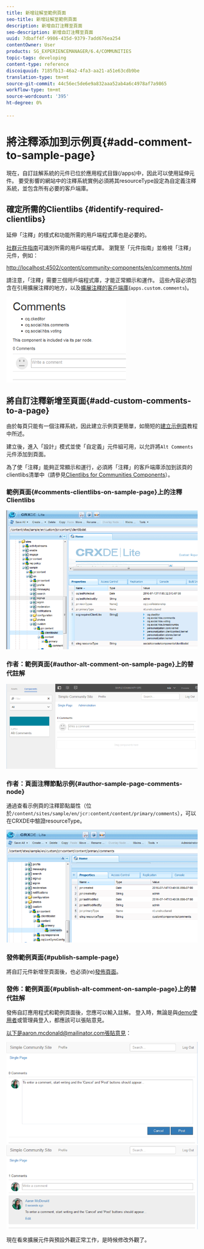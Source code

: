 ```yaml
---
title: 新增註解至範例頁面
seo-title: 新增註解至範例頁面
description: 新增自訂注釋至頁面
seo-description: 新增自訂注釋至頁面
uuid: 7dbaff4f-9986-435d-9379-7add676ea254
contentOwner: User
products: SG_EXPERIENCEMANAGER/6.4/COMMUNITIES
topic-tags: developing
content-type: reference
discoiquuid: 7185fb13-46a2-4fa3-aa21-a51e63cdb9be
translation-type: tm+mt
source-git-commit: 44c56ec5de6e9a832aaa52ab4a6c4978af7a9865
workflow-type: tm+mt
source-wordcount: '395'
ht-degree: 0%

---
```



# 將注釋添加到示例頁{#add-comment-to-sample-page}

現在，自訂註解系統的元件已位於應用程式目錄(/apps)中，因此可以使用延伸元件。 要受影響的網站中的注釋系統實例必須將其resourceType設定為自定義注釋系統，並包含所有必要的客戶端庫。

## 確定所需的Clientlibs {#identify-required-clientlibs}

延伸「注釋」的樣式和功能所需的用戶端程式庫也是必要的。

[社群元件指南](components-guide.md)可識別所需的用戶端程式庫。 瀏覽至「元件指南」並檢視「注釋」元件，例如：

[http://localhost:4502/content/community-components/en/comments.html](http://localhost:4502/content/community-components/en/comments.html)

請注意，「注釋」需要三個用戶端程式庫，才能正常顯示和運作。 這些內容必須包含在引用擴展注釋的地方，以及[擴展注釋的客戶端庫](extend-create-components.md#create-a-client-library-folder)(`apps.custom.comments`)。

![chlimage_1-47](assets/chlimage_1-47.png)

## 將自訂注釋新增至頁面{#add-custom-comments-to-a-page}

由於每頁只能有一個注釋系統，因此建立示例頁更簡單，如簡短的[建立示例頁](create-sample-page.md)教程中所述。

建立後，進入「設計」模式並使「自定義」元件組可用，以允許將`Alt Comments`元件添加到頁面。

為了使「注釋」能夠正常顯示和運行，必須將「注釋」的客戶端庫添加到該頁的clientlibs清單中（請參見[Clientlibs for Communities Components](clientlibs.md)）。

### 範例頁面{#comments-clientlibs-on-sample-page}上的注釋Clientlibs

![範例頁面上的注釋Clientlibs](assets/chlimage_1-48.png)

### 作者：範例頁面{#author-alt-comment-on-sample-page}上的替代註解

![範例頁面上的替代註解](assets/chlimage_1-49.png)

### 作者：頁面注釋節點示例{#author-sample-page-comments-node}

通過查看示例頁的注釋節點屬性（位於`/content/sites/sample/en/jcr:content/content/primary/comments`），可以在CRXDE中驗證resourceType。

![chlimage_1-50](assets/chlimage_1-50.png)

### 發佈範例頁面{#publish-sample-page}

將自訂元件新增至頁面後，也必須(re)[發佈頁面](sites-console.md#publishing-the-site)。

### 發佈：範例頁面{#publish-alt-comment-on-sample-page}上的替代註解

發佈自訂應用程式和範例頁面後，您應可以輸入註解。 登入時，無論是與[demo使用者](tutorials.md#demo-users)或管理員登入，都應該可以張貼意見。

以下是aaron.mcdonald@mailinator.com張貼意見：

![chlimage_1-51](assets/chlimage_1-51.png) ![chlimage_1-52](assets/chlimage_1-52.png)

現在看來擴展元件與預設外觀正常工作，是時候修改外觀了。

